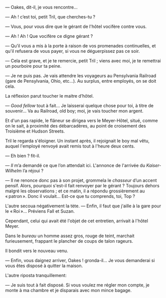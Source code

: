 — Oakes, dit-il, je vous rencontre...

— Ah ! c’est toi, petit Tril, que cherches-tu ?

— Vous, pour vous dire que le gérant de l'hôtel vocifère contre vous.

— Ah ! Ah ! Que vocifère ce digne gérant ?

— Qu’il vous a mis à la porte à raison de vos promenades continuelles, et qu'il
refusera de vous payer, si vous ne déguerpissez pas ce soir.

— Cela est grave, et je te remercie, petit Tril ; viens avec moi, je te remettrai
un pourboire pour ta peine.

— Je ne puis pas. Je vais attendre les voyageurs au Pensylvania Railroad
(gare de Pensylvania, Ohio, etc...). Au surplus, entre employés, on se doit cela.

La réflexion parut toucher le maitre d’hôtel.

— _Good fellow_ tout à fait... Je laisserai quelque chose pour toi, à titre
de souvenir... Va au Railroad, old boy; moi, je vais toucher mon argent.

Et d'un pas rapide, le flâneur se dirigea vers le Meyer-Hôtel, situé, comme
on le sait, à proximité des débarcadères, au point de croisement des Troisième
et Hudson Streets.

Tril le regarda s'éloigner. Un instant après, il rejoignait le boy mal vêtu,
auquel l'employé renvoyé avait remis tout à l'heure deux cents.

— Eh bien ? fit-il.

— _Il_ m’a demandé ce que l’on attendait ici. L'annonce de l'arrivée du
_Kaiser-Wilhelm_ l’a réjoui ?

— Il ne renonce donc pas à son projet, grommela le _chasseur_ d’un accent
pensif. Alors, pourquoi s'est-il fait renvoyer par le gérant ? Toujours dehors
malgré les observations ; et ce matin, il a répondu grossièrement au « patron ».
Donc il voulait... Est-ce que tu comprends, toi, Top ?

L'autre secoua négativement la tète.
— Enfin, il faut que j‘aille à la gare pour le « Roi »... Préviens Fall et Suzan.

Cependant, celui qui avait été l'objet de cet entretien, arrivait à l'hôtel Meyer.

Dans le _bureau_ un homme assez gros, rouge de teint, marchait furieusement,
frappant le plancher de coups de talon rageurs.

Il bondit vers le nouveau venu.

— Enfin, vous daignez arriver, Oakes ! gronda-il... Je vous demanderai si vous
êtes disposé à quitter la maison.

L'autre riposta tranquillement:

— Je suis tout à fait disposé. Si vous voulez me régler mon compte, je monte à
ma chambre et je disparais avec mon mince bagage.
